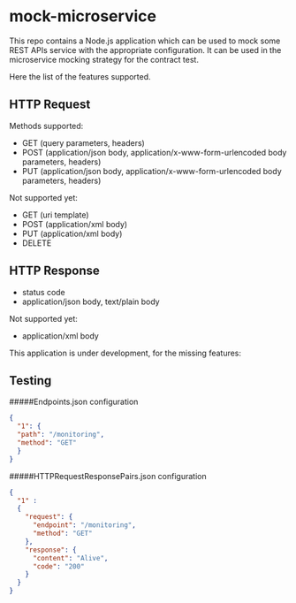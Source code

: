 # mock-microservice

This repo contains a Node.js application which can be used to mock some REST APIs service with the appropriate configuration.
It can be used in the microservice mocking strategy for the contract test.

Here the list of the features supported.

## HTTP Request

Methods supported: 

* GET (query parameters, headers)
* POST (application/json body, application/x-www-form-urlencoded body parameters, headers)
* PUT (application/json body, application/x-www-form-urlencoded body parameters, headers)

Not supported yet: 
* GET (uri template)
* POST (application/xml body)
* PUT (application/xml body)
* DELETE 

## HTTP Response

* status code
* application/json body, text/plain body

Not supported yet: 

* application/xml body

This application is under development, for the missing features: 

## Testing

#####Endpoints.json configuration

```json
{
  "1": {
  "path": "/monitoring",
  "method": "GET"
  }
}
```
#####HTTPRequestResponsePairs.json configuration

```json
{
  "1" :
  {
    "request": {
      "endpoint": "/monitoring",
      "method": "GET"
    },
    "response": {
      "content": "Alive",
      "code": "200"
    }
  }
}
```





